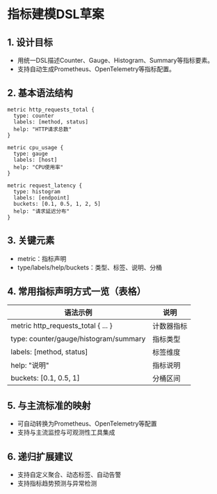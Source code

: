 # 指标建模DSL草案

## 1. 设计目标

- 用统一DSL描述Counter、Gauge、Histogram、Summary等指标要素。
- 支持自动生成Prometheus、OpenTelemetry等指标配置。

## 2. 基本语法结构

```dsl
metric http_requests_total {
  type: counter
  labels: [method, status]
  help: "HTTP请求总数"
}

metric cpu_usage {
  type: gauge
  labels: [host]
  help: "CPU使用率"
}

metric request_latency {
  type: histogram
  labels: [endpoint]
  buckets: [0.1, 0.5, 1, 2, 5]
  help: "请求延迟分布"
}
```

## 3. 关键元素

- metric：指标声明
- type/labels/help/buckets：类型、标签、说明、分桶

## 4. 常用指标声明方式一览（表格）

| 语法示例                                      | 说明           |
|-----------------------------------------------|----------------|
| metric http_requests_total { ... }            | 计数器指标     |
| type: counter/gauge/histogram/summary         | 指标类型       |
| labels: [method, status]                      | 标签维度       |
| help: "说明"                                  | 指标说明       |
| buckets: [0.1, 0.5, 1]                        | 分桶区间       |

## 5. 与主流标准的映射

- 可自动转换为Prometheus、OpenTelemetry等配置
- 支持与主流监控与可观测性工具集成

## 6. 递归扩展建议

- 支持自定义聚合、动态标签、自动告警
- 支持指标趋势预测与异常检测
